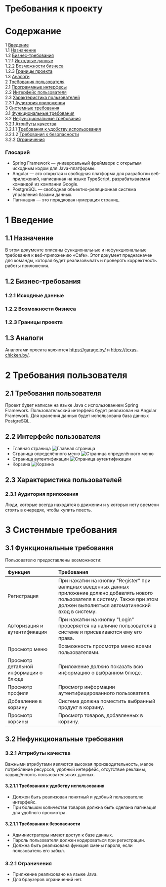 # Требования к проекту

# Содержание
 
1 [Введение](#intro) <br>
1.1 [Назначение](#appointment) <br>
1.2 [Бизнес-требования](#business-requirments) <br>
1.2.1 [Исходные данные](#initial_data)  
1.2.2 [Возможности бизнеса](#business_opportunities)  
1.2.3 [Границы проекта](#project_boundary)  
1.3 [Аналоги](#analogs) <br>
2 [Требования пользователя](#user_requirements) <br>
2.1 [Программные интерфесы](#program_interfaces) <br>
2.2 [Интерфейс пользователя](#user_interface) <br>
2.3 [Характеристика пользователей](#charact_users) <br>
2.3.1 [Аудитория приложения](#audit_app) <br>
3 [Системные требования](#system_requirements) <br>
3.1 [Функциональные требования](#functional_requirements) <br>
3.2 [Нефункциональные требования](#nofunctional_requirements) <br>
3.2.1 [Атрибуты качества](#attr_quality) <br>
3.2.1.1 [Требования к удобству использования](#requir_convenience_usages) <br>
3.2.1.2 [Требования к безопасности](#requir_security) <br>
3.2.2 [Ограничения](#restrictions)


### Глосарий
* Spring Framework — универсальный фреймворк с открытым исходным кодом для Java-платформы.
* Angular — это открытая и свободная платформа для разработки веб-приложений, написанная на языке TypeScript, разрабатываемая командой из компании Google.
* PostgreSQL — свободная объектно-реляционная система управления базами данных.
* Пагинация — это порядковая нумерация страниц.

<a name="intro"/>

# 1 Введение 

<a name="appointment"/>

## 1.1 Назначение
В этом документе описаны функциональные и нефункциональные требования к веб-приложению «Cafe». Этот документ предназначен для команды, которая будет реализовывать и проверять корректность работы приложения.

<a name="business-requirments"/>

## 1.2 Бизнес-требования

<a name="initial_data"/>

### 1.2.1 Исходные данные

<a name="business_opportunities"/>

### 1.2.2 Возможности бизнеса

<a name="project_boundary"/>
 
### 1.2.3 Границы проекта

<a name="analogs"/>

## 1.3 Аналоги
Аналогами проекта являются https://garage.by/ и https://texas-chicken.by/.

<a name="user_requirements"/>

# 2  Требования пользователя

<a name="program_interfaces"/>

## 2.1  Требования пользователя
Проект будет написан на языке Java с использованием Spring Framework. Пользовательский интерфейс будет реализован на Angular Framework. Для хранения данных будет использована база данных PostgreSQL.

<a name="user_interface"/>

## 2.2 Интерфейс пользователя   
* Главная страница
![Главная страница](../Mockups/mockup_mainPage.PNG)
* Страница определённого меню
![Страница определённого меню](../Mockups/mockup_breakfast.PNG) 
* Страница аутентификации
![Страница аутентификации](../Mockups/mockup_login.PNG)
* Корзина
![Корзина](../Mockups/mockup_trash.PNG)


<a name="charact_users"/>

## 2.3 Характеристика пользователей

<a name="audit_app"/>

### 2.3.1 Аудитория приложения
Люди, которые всегда находятся в движении и у которых нету времени стоять в очередях, чтобы купить поесть.

<a name="system_requirements"/>

# 3 Систенмые требования

<a name="functional_requirements"/>

## 3.1 Функциональные требования
Пользователю предоставлены возможности:

| Функция | Требования | 
|:---|:---|
| Регистрация | 	При нажатии на кнопку "Register" при валидных введенных данных приложение должно добавлять нового пользователя в систему. Также при этом должен выполняться автоматический вход в систему. |
| Авторизация и аутентификация | При нажатии на кнопку "Login" проверяется на наличие пользователя в системе и присваиваются ему его права.|
| Просмотр меню | Возможность просмотра меню всеми пользователями. |
| Просмотр детальной информации о блюде | Приложение должно показать всю информацию о выбранном блюде. |
| Просмотр профиля | Просмотр информации аутентифицированного пользователя. |
| Добавление в корзину | Система должна поместить выбранный продукт в корзину. |
| Просмотр корзины | Просмотр товаров, добавленных в корзину.|

<a name="nofunctional_requirements"/>

## 3.2 Нефункциональные требования

<a name="attr_quality"/>

### 3.2.1 Аттрибуты качества
Важными атрибутами являются высокая производительность, малое потребление ресурсов, удобный интерфейс, отсутствие рекламы, защищённость пользовательских данных.

<a name="requir_convenience_usages"/>

#### 3.2.1.1 Требования к удобству использования
* Должен быть реализован понятный и удобный пользователю интерфейс.
* При большом количестве товаров должна быть сделана пагинация для удобного просмотра.

<a name="requir_security"/>

#### 3.2.1.1 Требования к безопасности
* Администраторы имеют доступ к базе данных.
* Пароль пользователя должен кодироваться при регистрации.
* Должна быть реализована функция смены пароля, если пользователь его забыл.

<a name="restrictions"/>

### 3.2.1 Ограничения
* Прилжение реализовано на языке Java.
* Для браузеров ограничений нет.

